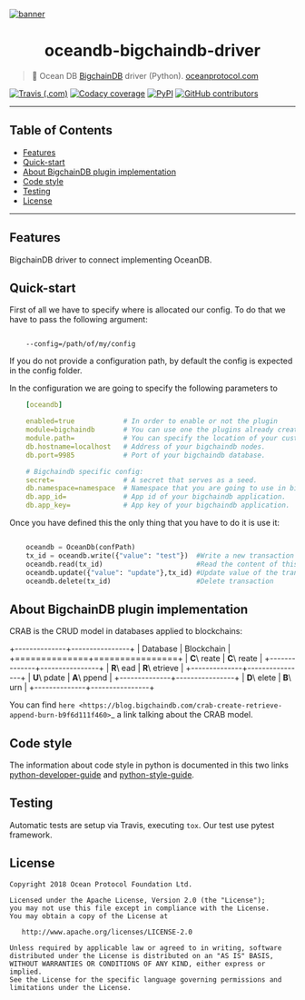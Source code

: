 [![banner](doc/img/repo-banner@2x.png)](https://oceanprotocol.com)

<h1 align="center">oceandb-bigchaindb-driver</h1>

> 🐳 Ocean DB [BigchainDB](https://www.bigchaindb.com/) driver (Python).
> [oceanprotocol.com](https://oceanprotocol.com)

[![Travis (.com)](https://img.shields.io/travis/com/oceanprotocol/oceandb-bigchaindb-driver.svg)](https://travis-ci.com/oceanprotocol/oceandb-bigchaindb-driver)
[![Codacy coverage](https://img.shields.io/codacy/coverage/be42a51b898e46c7b7c2531d49a4e1ac.svg)](https://app.codacy.com/project/ocean-protocol/oceandb-bigchaindb-driver/dashboard)
[![PyPI](https://img.shields.io/pypi/v/oceandb-bigchaindb-driver.svg)](https://pypi.org/project/oceandb-bigchaindb-driver/)
[![GitHub contributors](https://img.shields.io/github/contributors/oceanprotocol/oceandb-bigchaindb-driver.svg)](https://github.com/oceanprotocol/oceandb-bigchaindb-driver/graphs/contributors)

---

## Table of Contents

  - [Features](#features)
  - [Quick-start](#quick-start)
  - [About BigchainDB plugin implementation](#about-bigchaindb-plugin-implementation)
  - [Code style](#code-style)
  - [Testing](#testing)
  - [License](#license)

---

## Features

BigchainDB driver to connect implementing OceanDB.

## Quick-start

First of all we have to specify where is allocated our config.
To do that we have to pass the following argument:

```

    --config=/path/of/my/config
```

If you do not provide a configuration path, by default the config is expected in the config folder.

In the configuration we are going to specify the following parameters to

```yaml
    [oceandb]

    enabled=true            # In order to enable or not the plugin
    module=bigchaindb       # You can use one the plugins already created. Currently we have mongodb and bigchaindb.
    module.path=            # You can specify the location of your custom plugin.
    db.hostname=localhost   # Address of your bigchaindb nodes.
    db.port=9985            # Port of your bigchaindb database.

    # Bigchaindb specific config:
    secret=                 # A secret that serves as a seed.
    db.namespace=namespace  # Namespace that you are going to use in bigchaindb
    db.app_id=              # App id of your bigchaindb application.
    db.app_key=             # App key of your bigchaindb application.
```

Once you have defined this the only thing that you have to do it is use it:

```python

    oceandb = OceanDb(confPath)
    tx_id = oceandb.write({"value": "test"})  #Write a new transaction in bdb.
    oceandb.read(tx_id)                       #Read the content of this transaction
    oceandb.update({"value": "update"},tx_id) #Update value of the transaction.
    oceandb.delete(tx_id)                     #Delete transaction
```


## About BigchainDB plugin implementation


CRAB is the CRUD model in databases applied to blockchains:

+--------------+----------------+
| Database     | Blockchain     |
+==============+================+
| **C**\ reate | **C**\ reate   |
+--------------+----------------+
| **R**\ ead   | **R**\ etrieve |
+--------------+----------------+
| **U**\ pdate | **A**\ ppend   |
+--------------+----------------+
| **D**\ elete | **B**\ urn     |
+--------------+----------------+

You can find `here <https://blog.bigchaindb.com/crab-create-retrieve-append-burn-b9f6d111f460>`_ a link talking about the CRAB model.

## Code style

The information about code style in python is documented in this two links [python-developer-guide](https://github.com/oceanprotocol/dev-ocean/blob/master/doc/development/python-developer-guide.md)
and [python-style-guide](https://github.com/oceanprotocol/dev-ocean/blob/master/doc/development/python-style-guide.md).
    
## Testing

Automatic tests are setup via Travis, executing `tox`.
Our test use pytest framework.


## License

```
Copyright 2018 Ocean Protocol Foundation Ltd.

Licensed under the Apache License, Version 2.0 (the "License");
you may not use this file except in compliance with the License.
You may obtain a copy of the License at

   http://www.apache.org/licenses/LICENSE-2.0

Unless required by applicable law or agreed to in writing, software
distributed under the License is distributed on an "AS IS" BASIS,
WITHOUT WARRANTIES OR CONDITIONS OF ANY KIND, either express or implied.
See the License for the specific language governing permissions and
limitations under the License.